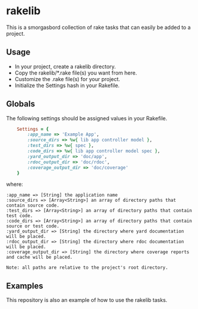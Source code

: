 # rakelib

This is a smorgasbord collection of rake tasks that can easily be added to a project.

## Usage

* In your project, create a rakelib directory.
* Copy the rakelib/*.rake file(s) you want from here.
* Customize the .rake file(s) for your project.
* Initialize the Settings hash in your Rakefile.

## Globals

The following settings should be assigned values in your Rakefile.

``` ruby
    Settings = {
        :app_name => 'Example App',
        :source_dirs => %w{ lib app controller model },
        :test_dirs => %w{ spec },
        :code_dirs => %w{ lib app controller model spec },
        :yard_output_dir => 'doc/app',
        :rdoc_output_dir => 'doc/rdoc',
        :coverage_output_dir => 'doc/coverage'
    }
```

where:

    :app_name => [String] the application name
    :source_dirs => [Array<String>] an array of directory paths that contain source code.
    :test_dirs => [Array<String>] an array of directory paths that contain test code.
    :code_dirs => [Array<String>] an array of directory paths that contain source or test code.
    :yard_output_dir => [String] the directory where yard documentation will be placed.
    :rdoc_output_dir => [String] the directory where rdoc documentation will be placed.
    :coverage_output_dir => [String] the directory where coverage reports and cache will be placed.

    Note: all paths are relative to the project's root directory.

## Examples

This repository is also an example of how to use the rakelib tasks.